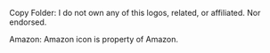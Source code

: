 Copy Folder: I do not own any of this logos, related, or affiliated. Nor endorsed.

Amazon: Amazon icon is property of Amazon.